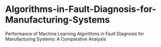 # Algorithms-in-Fault-Diagnosis-for-Manufacturing-Systems
Performance of Machine Learning Algorithms in Fault Diagnosis for Manufacturing Systems: A Comparative Analysis
